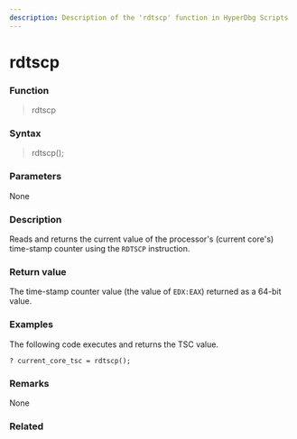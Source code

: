 ```yaml
---
description: Description of the 'rdtscp' function in HyperDbg Scripts
---
```


# rdtscp

### Function

> rdtscp

### Syntax

> rdtscp();

### Parameters

None

### Description

Reads and returns the current value of the processor's (current core's) time-stamp counter using the `RDTSCP` instruction.

### Return value

The time-stamp counter value (the value of `EDX:EAX`) returned as a 64-bit value.

### Examples

The following code executes and returns the TSC value.

`? current_core_tsc = rdtscp();`

### Remarks

None

### Related

